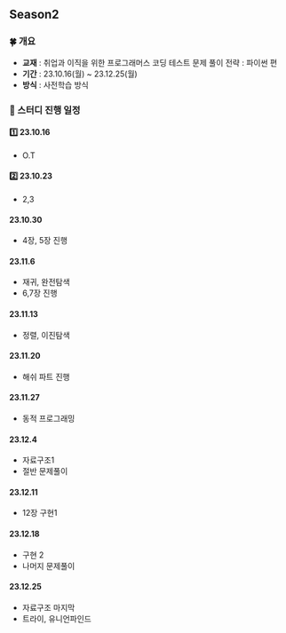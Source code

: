 ## Season2
### 🍀 개요
- **교재** : 취업과 이직을 위한 프로그래머스 코딩 테스트 문제 풀이 전략 : 파이썬 편
- **기간** : 23.10.16(월) ~ 23.12.25(월)
- **방식** : 사전학습 방식


### 🎁 스터디 진행 일정
#### 1️⃣ 23.10.16
- O.T

#### 2️⃣ 23.10.23
- 2,3

#### 23.10.30
- 4장, 5장 진행

#### 23.11.6
- 재귀, 완전탐색
- 6,7장 진행

#### 23.11.13
- 정렬, 이진탐색

#### 23.11.20
- 해쉬 파트 진행

#### 23.11.27
- 동적 프로그래밍

#### 23.12.4
- 자료구조1
- 절반 문제풀이

#### 23.12.11
- 12장 구현1

#### 23.12.18
- 구현 2
- 나머지 문제풀이

#### 23.12.25
- 자료구조 마지막
- 트라이, 유니언파인드

